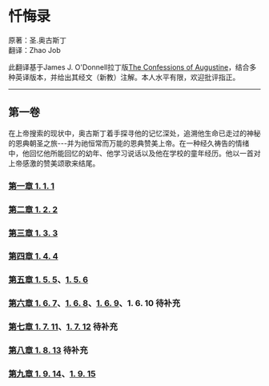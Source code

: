 # 忏悔录
原著：圣.奥古斯丁  
翻译：Zhao Job

此翻译基于James J. O'Donnell拉丁版[The Confessions of Augustine](https://faculty.georgetown.edu/jod/conf)，结合多种英译版本，并给出其经文（新教）注解。本人水平有限，欢迎批评指正。

---

## 第一卷

在上帝搜索的现状中，奥古斯丁着手探寻他的记忆深处，追溯他生命已走过的神秘的恩典朝圣之旅---并为祂恒常而万能的恩典赞美上帝。在一种经久祷告的情绪中，他回忆他所能回忆的幼年、他学习说话以及他在学校的童年经历。他以一首对上帝感激的赞美颂歌来结尾。

### [第一章 1. 1. 1](https://zhao-bob.github.io/confession/book1/conf1.1.1)

### [第二章 1. 2. 2](https://zhao-bob.github.io/confession/book1/conf1.2.2)

### [第三章 1. 3. 3](https://zhao-bob.github.io/confession/book1/conf1.3.3)

### [第四章 1. 4. 4](https://zhao-bob.github.io/confession/book1/conf1.4.4)

### [第五章 1. 5. 5](https://zhao-bob.github.io/confession/book1/conf1.5.5)、[1. 5. 6](https://zhao-bob.github.io/confession/book1/conf1.5.6)

### [第六章 1. 6. 7](https://zhao-bob.github.io/confession/book1/conf1.6.7)、[1. 6. 8](https://zhao-bob.github.io/confession/book1/conf1.6.8)、[1. 6. 9](https://zhao-bob.github.io/confession/book1/conf1.6.9)、1. 6. 10 待补充
<!-- [1. 6. 10](https://zhao-bob.github.io/confession/book1/conf1.6.10) 待补充 -->

### [第七章 1. 7. 11](https://zhao-bob.github.io/confession/book1/conf1.7.11)、[1. 7. 12](https://zhao-bob.github.io/confession/book1/conf1.7.12) 待补充

### [第八章 1. 8. 13](https://zhao-bob.github.io/confession/book1/conf1.8.13) 待补充

### [第九章 1. 9. 14](https://zhao-bob.github.io/confession/book1/conf1.9.14)、[1. 9. 15](https://zhao-bob.github.io/confession/book1/conf1.9.15)